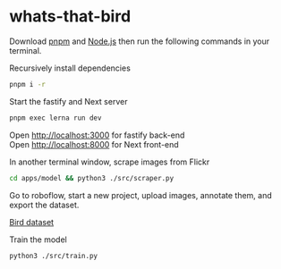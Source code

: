# whats-that-bird

Download [pnpm](https://pnpm.io/installation) and [Node.js](https://nodejs.org/en/download)
then run the following commands in your terminal.

Recursively install dependencies

```sh
pnpm i -r
```

Start the fastify and Next server

```sh
pnpm exec lerna run dev
```

Open [http://localhost:3000](http://localhost:3000) for fastify back-end  
Open [http://localhost:8000](http://localhost:8000) for Next front-end

In another terminal window, scrape images from Flickr

```sh
cd apps/model && python3 ./src/scraper.py
```

Go to roboflow, start a new project, upload images, annotate them, and export the dataset.  

[Bird dataset](https://universe.roboflow.com/kyle-masa-vvvcu/southern-california-birds)

Train the model

```bash
python3 ./src/train.py
```